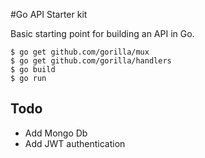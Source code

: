 #Go API Starter kit

Basic starting point for building an API in Go.

````
$ go get github.com/gorilla/mux
$ go get github.com/gorilla/handlers
$ go build
$ go run
````

## Todo
- Add Mongo Db
- Add JWT authentication
